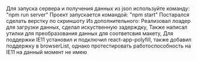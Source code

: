 Для запуска сервера и получения данных из json используйте команду: "npm run server"
Проект запускается командой: "npm start"
Постарался сделать верстку по скриншоту
Из дополнительного:
 Реализовал лоадер для загрузки данных, сделал искуственную задерждку,
 Также написал утилки для преобразования данных для соответсвия макету,
 Для поддержки IE11 установил и подключил react-app-polyfill, также добавил поддержку в browserList, однако протестировать работоспособность на IE11  на данный момент не имею